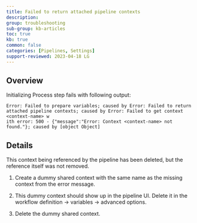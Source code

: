 ```yaml
---
title: Failed to return attached pipeline contexts
description: 
group: troubleshooting
sub-group: kb-articles
toc: true
kb: true
common: false
categories: [Pipelines, Settings]
support-reviewed: 2023-04-18 LG
---
```


## Overview

Initializing Process step fails with following output:

    
    
    Error: Failed to prepare variables; caused by Error: Failed to return attached pipeline contexts; caused by Error: Failed to get context <context-name> w
    ith error: 500 - {"message":"Error: Context <context-name> not found."}; caused by [object Object]  
    

## Details

This context being referenced by the pipeline has been deleted, but the
reference itself was not removed.

1) Create a dummy shared context with the same name as the missing context
from the error message.

2) This dummy context should show up in the pipeline UI. Delete it in the
workflow definition -> variables -> advanced options.

3) Delete the dummy shared context.

